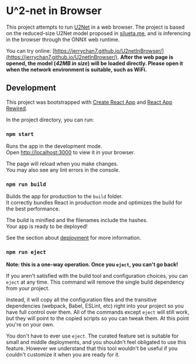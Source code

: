 # U^2-net in Browser

This project attempts to run [U2Net](https://github.com/xuebinqin/U-2-Net) in a web browser. The project is based on the reduced-size U2Net model proposed in [silueta.me](https://github.com/xuebinqin/U-2-Net/issues/295), and is inferencing in the browser through the ONNX web runtime.

You can try online: [https://jerrychan7.github.io/U2netInBrowser/](https://jerrychan7.github.io/U2netInBrowser/).
**After the web page is opened, the model (*42MB in size*) will be loaded directly. Please open it when the network environment is suitable, such as WiFi.**

## Development

This project was bootstrapped with [Create React App](https://github.com/facebook/create-react-app) and [React App Rewired](https://github.com/timarney/react-app-rewired).

In the project directory, you can run:

### `npm start`

Runs the app in the development mode.\
Open [http://localhost:3000](http://localhost:3000) to view it in your browser.

The page will reload when you make changes.\
You may also see any lint errors in the console.

### `npm run build`

Builds the app for production to the `build` folder.\
It correctly bundles React in production mode and optimizes the build for the best performance.

The build is minified and the filenames include the hashes.\
Your app is ready to be deployed!

See the section about [deployment](https://facebook.github.io/create-react-app/docs/deployment) for more information.

### `npm run eject`

**Note: this is a one-way operation. Once you `eject`, you can't go back!**

If you aren't satisfied with the build tool and configuration choices, you can `eject` at any time. This command will remove the single build dependency from your project.

Instead, it will copy all the configuration files and the transitive dependencies (webpack, Babel, ESLint, etc) right into your project so you have full control over them. All of the commands except `eject` will still work, but they will point to the copied scripts so you can tweak them. At this point you're on your own.

You don't have to ever use `eject`. The curated feature set is suitable for small and middle deployments, and you shouldn't feel obligated to use this feature. However we understand that this tool wouldn't be useful if you couldn't customize it when you are ready for it.
